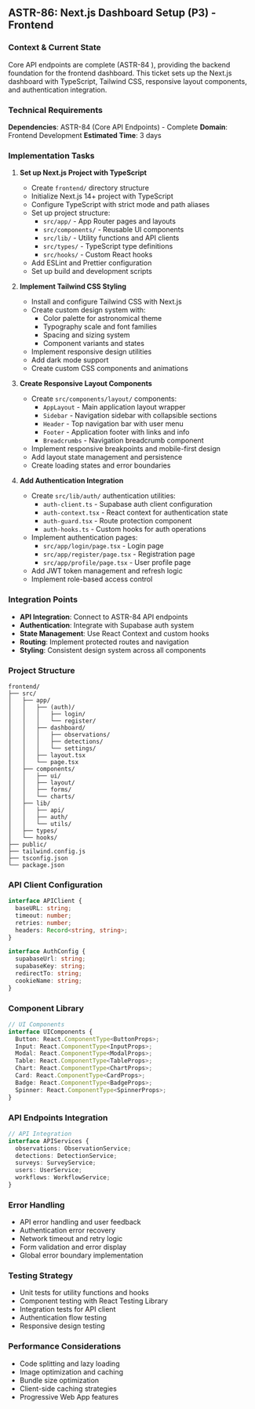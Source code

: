 ## **ASTR-86: Next.js Dashboard Setup (P3) - Frontend**

### **Context & Current State**
Core API endpoints are complete (ASTR-84 ), providing the backend foundation for the frontend dashboard. This ticket sets up the Next.js dashboard with TypeScript, Tailwind CSS, responsive layout components, and authentication integration.

### **Technical Requirements**

**Dependencies**: ASTR-84 (Core API Endpoints) -  Complete
**Domain**: Frontend Development
**Estimated Time**: 3 days

### **Implementation Tasks**

1. **Set up Next.js Project with TypeScript**
   - Create `frontend/` directory structure
   - Initialize Next.js 14+ project with TypeScript
   - Configure TypeScript with strict mode and path aliases
   - Set up project structure:
     - `src/app/` - App Router pages and layouts
     - `src/components/` - Reusable UI components
     - `src/lib/` - Utility functions and API clients
     - `src/types/` - TypeScript type definitions
     - `src/hooks/` - Custom React hooks
   - Add ESLint and Prettier configuration
   - Set up build and development scripts

2. **Implement Tailwind CSS Styling**
   - Install and configure Tailwind CSS with Next.js
   - Create custom design system with:
     - Color palette for astronomical theme
     - Typography scale and font families
     - Spacing and sizing system
     - Component variants and states
   - Implement responsive design utilities
   - Add dark mode support
   - Create custom CSS components and animations

3. **Create Responsive Layout Components**
   - Create `src/components/layout/` components:
     - `AppLayout` - Main application layout wrapper
     - `Sidebar` - Navigation sidebar with collapsible sections
     - `Header` - Top navigation bar with user menu
     - `Footer` - Application footer with links and info
     - `Breadcrumbs` - Navigation breadcrumb component
   - Implement responsive breakpoints and mobile-first design
   - Add layout state management and persistence
   - Create loading states and error boundaries

4. **Add Authentication Integration**
   - Create `src/lib/auth/` authentication utilities:
     - `auth-client.ts` - Supabase auth client configuration
     - `auth-context.tsx` - React context for authentication state
     - `auth-guard.tsx` - Route protection component
     - `auth-hooks.ts` - Custom hooks for auth operations
   - Implement authentication pages:
     - `src/app/login/page.tsx` - Login page
     - `src/app/register/page.tsx` - Registration page
     - `src/app/profile/page.tsx` - User profile page
   - Add JWT token management and refresh logic
   - Implement role-based access control

### **Integration Points**

- **API Integration**: Connect to ASTR-84 API endpoints
- **Authentication**: Integrate with Supabase auth system
- **State Management**: Use React Context and custom hooks
- **Routing**: Implement protected routes and navigation
- **Styling**: Consistent design system across all components

### **Project Structure**
```
frontend/
├── src/
│   ├── app/
│   │   ├── (auth)/
│   │   │   ├── login/
│   │   │   └── register/
│   │   ├── dashboard/
│   │   │   ├── observations/
│   │   │   ├── detections/
│   │   │   └── settings/
│   │   ├── layout.tsx
│   │   └── page.tsx
│   ├── components/
│   │   ├── ui/
│   │   ├── layout/
│   │   ├── forms/
│   │   └── charts/
│   ├── lib/
│   │   ├── api/
│   │   ├── auth/
│   │   └── utils/
│   ├── types/
│   └── hooks/
├── public/
├── tailwind.config.js
├── tsconfig.json
└── package.json
```

### **API Client Configuration**
```typescript
interface APIClient {
  baseURL: string;
  timeout: number;
  retries: number;
  headers: Record<string, string>;
}

interface AuthConfig {
  supabaseUrl: string;
  supabaseKey: string;
  redirectTo: string;
  cookieName: string;
}
```

### **Component Library**
```typescript
// UI Components
interface UIComponents {
  Button: React.ComponentType<ButtonProps>;
  Input: React.ComponentType<InputProps>;
  Modal: React.ComponentType<ModalProps>;
  Table: React.ComponentType<TableProps>;
  Chart: React.ComponentType<ChartProps>;
  Card: React.ComponentType<CardProps>;
  Badge: React.ComponentType<BadgeProps>;
  Spinner: React.ComponentType<SpinnerProps>;
}
```

### **API Endpoints Integration**
```typescript
// API Integration
interface APIServices {
  observations: ObservationService;
  detections: DetectionService;
  surveys: SurveyService;
  users: UserService;
  workflows: WorkflowService;
}
```

### **Error Handling**
- API error handling and user feedback
- Authentication error recovery
- Network timeout and retry logic
- Form validation and error display
- Global error boundary implementation

### **Testing Strategy**
- Unit tests for utility functions and hooks
- Component testing with React Testing Library
- Integration tests for API client
- Authentication flow testing
- Responsive design testing

### **Performance Considerations**
- Code splitting and lazy loading
- Image optimization and caching
- Bundle size optimization
- Client-side caching strategies
- Progressive Web App features
